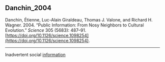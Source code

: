 ## Danchin_2004

Danchin, Étienne, Luc-Alain Giraldeau, Thomas J. Valone, and Richard H. Wagner. 2004. “Public Information: From Nosy Neighbors to Cultural Evolution.” _Science_ 305 (5683): 487–91. [https://doi.org/10.1126/science.1098254](https://doi.org/10.1126/science.1098254).

---

Inadvertent social [information](../topics/information.md)